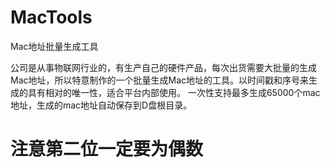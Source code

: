 # MacTools
Mac地址批量生成工具

公司是从事物联网行业的，有生产自己的硬件产品，每次出货需要大批量的生成Mac地址，所以特意制作的一个批量生成Mac地址的工具。以时间戳和序号来生成的具有相对的唯一性，适合平台内部使用。
一次性支持最多生成65000个mac地址，生成的mac地址自动保存到D盘根目录。


# 注意第二位一定要为偶数
